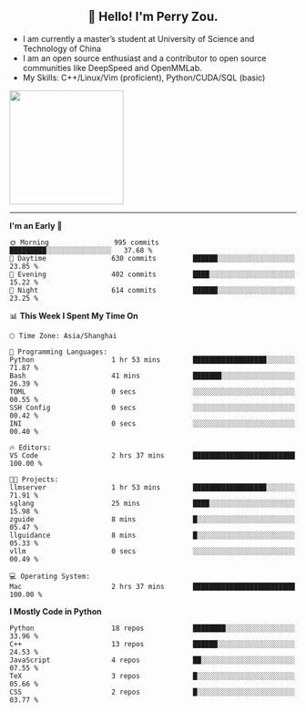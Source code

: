 <h2 align="center">👋 Hello! I'm Perry Zou.</h2>

- I am currently a master’s student at University of Science and Technology of China
- I am an open source enthusiast and a contributor to open source communities like DeepSpeed and OpenMMLab.
- My Skills: C++/Linux/Vim (proficient), Python/CUDA/SQL (basic)

<img height=200 align="center" src="https://github-readme-stats.vercel.app/api?username=zonepg" />

-------

<!--START_SECTION:waka-->
**I'm an Early 🐤** 

```text
🌞 Morning                995 commits         █████████░░░░░░░░░░░░░░░░   37.68 % 
🌆 Daytime                630 commits         ██████░░░░░░░░░░░░░░░░░░░   23.85 % 
🌃 Evening                402 commits         ████░░░░░░░░░░░░░░░░░░░░░   15.22 % 
🌙 Night                  614 commits         ██████░░░░░░░░░░░░░░░░░░░   23.25 % 
```


📊 **This Week I Spent My Time On** 

```text
🕑︎ Time Zone: Asia/Shanghai

💬 Programming Languages: 
Python                   1 hr 53 mins        ██████████████████░░░░░░░   71.87 % 
Bash                     41 mins             ███████░░░░░░░░░░░░░░░░░░   26.39 % 
TOML                     0 secs              ░░░░░░░░░░░░░░░░░░░░░░░░░   00.55 % 
SSH Config               0 secs              ░░░░░░░░░░░░░░░░░░░░░░░░░   00.42 % 
INI                      0 secs              ░░░░░░░░░░░░░░░░░░░░░░░░░   00.40 % 

🔥 Editors: 
VS Code                  2 hrs 37 mins       █████████████████████████   100.00 % 

🐱‍💻 Projects: 
llmserver                1 hr 53 mins        ██████████████████░░░░░░░   71.91 % 
sglang                   25 mins             ████░░░░░░░░░░░░░░░░░░░░░   15.98 % 
zguide                   8 mins              █░░░░░░░░░░░░░░░░░░░░░░░░   05.47 % 
llguidance               8 mins              █░░░░░░░░░░░░░░░░░░░░░░░░   05.33 % 
vllm                     0 secs              ░░░░░░░░░░░░░░░░░░░░░░░░░   00.49 % 

💻 Operating System: 
Mac                      2 hrs 37 mins       █████████████████████████   100.00 % 
```

**I Mostly Code in Python** 

```text
Python                   18 repos            ████████░░░░░░░░░░░░░░░░░   33.96 % 
C++                      13 repos            ██████░░░░░░░░░░░░░░░░░░░   24.53 % 
JavaScript               4 repos             ██░░░░░░░░░░░░░░░░░░░░░░░   07.55 % 
TeX                      3 repos             █░░░░░░░░░░░░░░░░░░░░░░░░   05.66 % 
CSS                      2 repos             █░░░░░░░░░░░░░░░░░░░░░░░░   03.77 % 
```




<!--END_SECTION:waka-->
